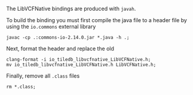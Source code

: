 The LibVCFNative bindings are produced with `javah`.

To build the binding you must first compile the java file to a header file by using the ```io.commons``` external library
```
javac -cp .:commons-io-2.14.0.jar *.java -h .;
```

Next, format the header and replace the old
```
clang-format -i io_tiledb_libvcfnative_LibVCFNative.h;
mv io_tiledb_libvcfnative_LibVCFNative.h LibVCFNative.h;
```

Finally, remove all ```.class``` files 

```
rm *.class;
```